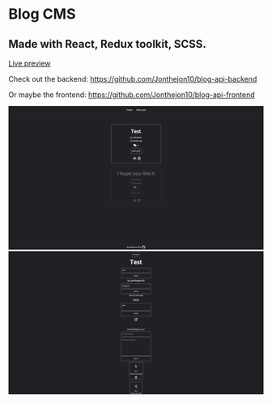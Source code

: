 # Blog CMS

## Made with React, Redux toolkit, SCSS.

<a href='https://jonthejon10.github.io/blog-api-cms/'>Live preview</a>

Check out the backend: https://github.com/Jonthejon10/blog-api-backend

Or maybe the frontend: https://github.com/Jonthejon10/blog-api-frontend

<img src='src/images/project-preview.png'/>

<img src='src/images/project-preview(2).png'/>

